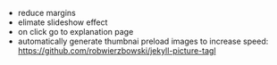 - reduce margins
- elimate slideshow effect
- on click go to explanation page
- automatically generate thumbnai
preload images to increase speed: https://github.com/robwierzbowski/jekyll-picture-tagl
